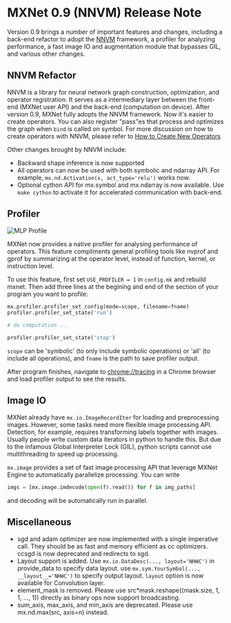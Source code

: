 # MXNet 0.9 (NNVM) Release Note

Version 0.9 brings a number of important features and changes, including a back-end refactor to adopt the [NNVM](https://github.com/dmlc/nnvm) framework, a profiler for analyzing performance, a fast image IO and augmentation module that bypasses GIL, and various other changes.

## NNVM Refactor

NNVM is a library for neural network graph construction, optimization, and operator registration. It serves as a intermediary layer between the front-end (MXNet user API) and the back-end (computation on device). After version 0.9, MXNet fully adopts the NNVM framework. Now it's easier to create operators. You can also register "pass"es that process and optimizes the graph when `bind` is called on symbol. For more discussion on how to create operators with NNVM, please refer to [How to Create New Operators](../how_to/new_op.md)

Other changes brought by NNVM include:
- Backward shape inference is now supported
- All operators can now be used with both symbolic and ndarray API. For example, `mx.nd.Activation(x, act_type='relu')` works now.
- Optional cython API for mx.symbol and mx.ndarray is now available. Use `make cython` to activate it for accelerated communication with back-end.

## Profiler

![MLP Profile](https://cloud.githubusercontent.com/assets/17693755/18035938/0a43484a-6d93-11e6-80d4-241c6ca552ea.png)

MXNet now provides a native profiler for analysing performance of operators. This feature compliments general profiling tools like nvprof and gprof by summarizing at the operator level, instead of function, kernel, or instruction level.

To use this feature, first set `USE_PROFILER = 1` in `config.mk` and rebuild mxnet. Then add three lines at the begining and end of the section of your program you want to profile:
```python
mx.profiler.profiler_set_config(mode=scope, filename=fname)
profiler.profiler_set_state('run')

# do computation ...

profiler.profiler_set_state('stop')
```
`scope` can be 'symbolic' (to only include symbolic operations) or 'all' (to include all operations), and `fname` is the path to save profiler output.

After program finishes, navigate to [chrome://tracing](chrome://tracing) in a Chrome browser and load profiler output to see the results.

## Image IO

MXNet already have `mx.io.ImageRecordIter` for loading and preprocessing images. However, some tasks need more flexible image processing API. Detection, for example, requires transforming labels together with images. Usually people write custom data iterators in python to handle this. But due to the infamous Global Interpreter Lock (GIL), python scripts cannot use multithreading to speed up processing. 

`mx.image` provides a set of fast image processing API that leverage MXNet Engine to automatically parallelize processing. You can write
```python
imgs = [mx.image.imdecode(open(f).read()) for f in img_paths]
```
and decoding will be automatically run in parallel.

## Miscellaneous

- sgd and adam optimizer are now implemented with a single imperative call. They should be as fast and memory efficient as cc optimizers. ccsgd is now deprecated and redirects to sgd.
- Layout support is added. Use `mx.io.DataDesc(..., layout='NHWC')` in provide_data to specify data layout. use `mx.sym.YourSymbol(..., __layout__='NHWC')` to specify output layout. `layout` option is now available for Convolution layer.
- element_mask is removed. Please use src*mask.reshape((mask.size, 1, 1, ..., 1)) directly as binary ops now support broadcasting.
- sum_axis, max_axis, and min_axis are deprecated. Please use mx.nd.max(src, axis=n) instead.